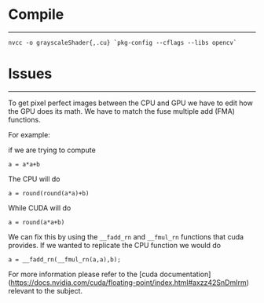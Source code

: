 # Compile 
---------
```
nvcc -o grayscaleShader{,.cu} `pkg-config --cflags --libs opencv`
```

# Issues
--------
To get pixel perfect images between the CPU and GPU we have to edit how the GPU
does its math. We have to match the fuse multiple add (FMA) functions. 

For example:

if we are trying to compute
```
a = a*a+b
```
The CPU will do
```
a = round(round(a*a)+b)
```
While CUDA will do
```
a = round(a*a+b)
```
We can fix this by using the `__fadd_rn` and `__fmul_rn` functions that cuda
provides. If we wanted to replicate the CPU function we would do
```
a = __fadd_rn(__fmul_rn(a,a),b);
```
For more information please refer to the 
[cuda documentation] (https://docs.nvidia.com/cuda/floating-point/index.html#axzz42SnDmIrm) 
relevant to the subject.
